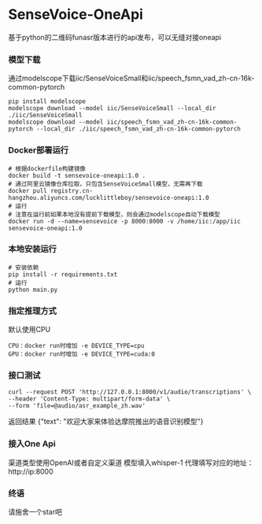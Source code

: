 # SenseVoice-OneApi
基于python的二维码funasr版本进行的api发布，可以无缝对接oneapi

### 模型下载
通过modelscope下载iic/SenseVoiceSmall和iic/speech_fsmn_vad_zh-cn-16k-common-pytorch
```
pip install modelscope
modelscope download --model iic/SenseVoiceSmall --local_dir ./iic/SenseVoiceSmall
modelscope download --model iic/speech_fsmn_vad_zh-cn-16k-common-pytorch --local_dir ./iic/speech_fsmn_vad_zh-cn-16k-common-pytorch
```

### Docker部署运行
```
# 根据dockerfile构建镜像
docker build -t sensevoice-oneapi:1.0 .
# 通过阿里云镜像仓库拉取，只包含SenseVoiceSmall模型，无需再下载
docker pull registry.cn-hangzhou.aliyuncs.com/lucklittleboy/sensevoice-oneapi:1.0
# 运行
# 注意在运行前如果本地没有提前下载模型，则会通过modelscope自动下载模型
docker run -d --name=sensevoice -p 8000:8000 -v /home/iic:/app/iic sensevoice-oneapi:1.0
```

### 本地安装运行
```
# 安装依赖
pip install -r requirements.txt
# 运行
python main.py
```

### 指定推理方式
默认使用CPU
```
CPU：docker run时增加 -e DEVICE_TYPE=cpu
GPU：docker run时增加 -e DEVICE_TYPE=cuda:0
```

### 接口测试
```
curl --request POST 'http://127.0.0.1:8000/v1/audio/transcriptions' \
--header 'Content-Type: multipart/form-data' \
--form 'file=@audio/asr_example_zh.wav'
```
返回结果
{"text": "欢迎大家来体验达摩院推出的语音识别模型"}

### 接入One Api
渠道类型使用OpenAI或者自定义渠道
模型填入whisper-1
代理填写对应的地址：http://ip:8000

### 终语
请施舍一个star吧
